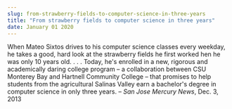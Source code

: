 ```yaml
---
slug: from-strawberry-fields-to-computer-science-in-three-years
title: "From strawberry fields to computer science in three years"
date: January 01 2020
---
```


 
<p>
  When Mateo Sixtos drives to his computer science classes every weekday, he
  takes a good, hard look at the strawberry fields he first worked hen he was
  only 10 years old. . . . Today, he's enrolled in a new, rigorous and
  academically daring college program – a collaboration between CSU Monterey Bay
  and Hartnell Community College – that promises to help students from the
  agricultural Salinas Valley earn a bachelor's degree in computer science in
  only three years. – <em>San Jose Mercury News</em>, Dec. 3, 2013
</p>
 
